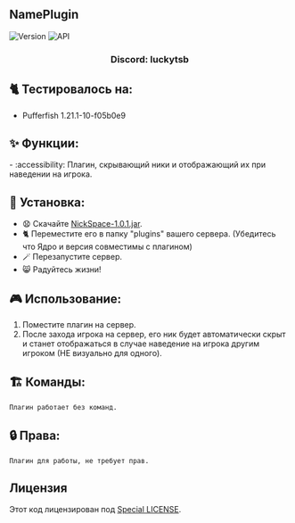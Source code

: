 ## NamePlugin

![Version](https://img.shields.io/badge/Версия-1.0.1-blue.svg)
![API](https://img.shields.io/badge/Paper%201.21%2B-blue.svg)

<h3 align="center">Discord: luckytsb</h3>

## 🐈 Тестировалось на:
- Pufferfish 1.21.1-10-f05b0e9

## ✨ Функции:

-️ :accessibility: Плагин, скрывающий ники и отображающий их при наведении на игрока.

## 🚀 Установка:

- 😧 Скачайте <a href="https://github.com/Hacker123ter/NickSpace/raw/refs/heads/NickSpace/target/NickSpace-1.0.1.jar" target="_blank">NickSpace-1.0.1.jar</a>.
- 🐈 Переместите его в папку "plugins" вашего сервера. (Убедитесь что Ядро и версия совместимы с плагином)
- 🪄 Перезапустите сервер.
- 😸 Радуйтесь жизни!

## 🎮 Использование:

1. Поместите плагин на сервер.
2. После захода игрока на сервер, его ник будет автоматически скрыт и станет отображаться в случае наведение на игрока другим игроком (НЕ визуально для одного).

## 🏗️ Команды:

```
Плагин работает без команд.
```

## 🔒 Права:
`Плагин для работы, не требует прав.`

## Лицензия

Этот код лицензирован под [Special LICENSE](LICENSE.MD).

